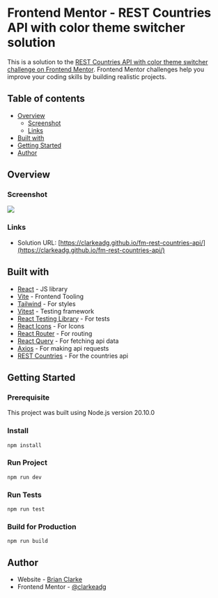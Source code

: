 # Frontend Mentor - REST Countries API with color theme switcher solution

This is a solution to the [REST Countries API with color theme switcher challenge on Frontend Mentor](https://www.frontendmentor.io/challenges/rest-countries-api-with-color-theme-switcher-5cacc469fec04111f7b848ca). Frontend Mentor challenges help you improve your coding skills by building realistic projects.   

## Table of contents

- [Overview](#overview)
  - [Screenshot](#screenshot)
  - [Links](#links)
- [Built with](#built-with)
- [Getting Started](#getting-started)
- [Author](#author)

## Overview

### Screenshot

![](https://clarkeadg.github.io/fm-rest-countries-api/images/screenshot.jpg)

### Links

- Solution URL: [https://clarkeadg.github.io/fm-rest-countries-api/](https://clarkeadg.github.io/fm-rest-countries-api/)

## Built with

- [React](https://reactjs.org/) - JS library
- [Vite](https://vitejs.dev/) - Frontend Tooling
- [Tailwind](https://tailwindcss.com/) - For styles
- [Vitest](https://vitest.dev/) - Testing framework
- [React Testing Library](https://testing-library.com/docs/react-testing-library/intro/) - For tests
- [React Icons](https://react-icons.github.io/react-icons//) - For Icons
- [React Router](https://reactrouter.com/en/main) - For routing
- [React Query](https://tanstack.com/query/latest/docs/react/overview) - For fetching api data
- [Axios](https://axios-http.com/) - For making api requests
- [REST Countries](https://restcountries.com) - For the countries api

## Getting Started

### Prerequisite
This project was built using Node.js version 20.10.0

### Install
```
npm install
```

### Run Project
```
npm run dev
```

### Run Tests
```
npm run test
```

### Build for Production
```
npm run build
```

## Author

- Website - [Brian Clarke](https://www.clarkeanimation.com)
- Frontend Mentor - [@clarkeadg](https://www.frontendmentor.io/profile/clarkeadg)

